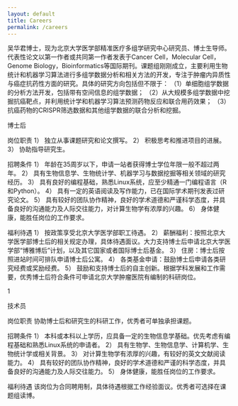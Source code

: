 ```yaml
---
layout: default
title: Careers
permalink: /careers
---
```


吴华君博士，现为北京大学医学部精准医疗多组学研究中心研究员、博士生导师。代表性论文以第一作者或共同第一作者发表于Cancer Cell，Molecular Cell，Genome Biology，Bioinformatics等国际期刊。课题组刚刚成立，主要利用生物统计和机器学习算法进行多组学数据分析和相关方法的开发，专注于肿瘤内异质性与癌症抗药性方面的研究。具体的研究方向包括但不限于：
（1）单细胞组学数据的分析方法开发，包括带有空间信息的组学数据；
（2）从大规模多组学数据中挖掘抗癌靶点，并利用统计学和机器学习算法预测药物反应和联合用药效果；
（3）抗癌药物的CRISPR筛选数据和其他组学数据的联合分析和挖掘。





博士后




岗位职责
1） 独立从事课题研究和论文撰写。
2） 积极思考和推进项目的进展。
3） 协助指导研究生。
 
招聘条件
1） 年龄在35周岁以下，申请一站者获得博士学位年限一般不超过两年。
2） 具有生物信息学、生物统计学、机器学习与数据挖掘等相关领域的研究经历。
3） 具有良好的编程基础，熟悉Linux系统，应至少精通一门编程语言（R和Python）。
4） 具有一定的英语阅读及写作能力，已在国际学术期刊发表过研究论文。
5） 具有较好的团队协作精神，良好的学术道德和严谨科学态度，并具备良好的沟通能力及人际交往能力，对计算生物学有浓厚的兴趣。
6） 身体健康，能胜任岗位的工作要求。
 
福利待遇
1） 按政策享受北京大学医学部职工待遇。
2） 薪酬福利：按照北京大学医学部博士后的相关规定办理，具体待遇面议。大力支持博士后申请北京大学医学部“博雅博后”计划，以及其它国家或者国际博士后基金。
3） 住房：博士后按照进站时间可排队申请博士后公寓。
4） 各类基金申请：鼓励博士后申请各类研究经费或奖励经费。 
5） 鼓励和支持博士后的自主创新。根据学科发展和工作需要，优秀博士后符合条件可申请北京大学肿瘤医院有编制的科研岗位。

1



技术员



岗位职责
协助博士后和研究生的科研工作，优秀者可单独承担课题。

招聘条件
1） 本科或本科以上学历，应具备一定的生物信息学基础。优先考虑有编程基础和熟悉Linux系统的申请者。
2） 具有生物学、生物信息学、计算机学、生物统计学或相关背景。
3） 对计算生物学有浓厚的兴趣，有较好的英文文献阅读能力。
4） 具有较好的团队协作精神，良好的学术道德和严谨的科学态度，并具备良好的沟通能力及人际交往能力。
5） 身体健康，能胜任岗位的工作要求。
 
福利待遇
该岗位为合同聘用制，具体待遇根据工作经验面议。优秀者可选择在课题组读博。





